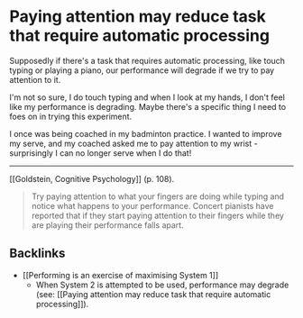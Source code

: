 # Paying attention may reduce task that require automatic processing
Supposedly if there's a task that requires automatic processing, like touch typing or playing a piano, our performance will degrade if we try to pay attention to it.

I'm not so sure, I do touch typing and when I look at my hands, I don't feel like my performance is degrading. Maybe there's a specific thing I need to foes on in trying this experiment.

I once was being coached in my badminton practice. I wanted to improve my serve, and my coached asked me to pay attention to my wrist - surprisingly I can no longer serve when I do that!
- - -
[[Goldstein, Cognitive Psychology]] (p. 108).
> Try paying attention to what your fingers are doing while typing and notice what happens to your performance. Concert pianists have reported that if they start paying attention to their fingers while they are playing their performance falls apart.

## Backlinks
* [[Performing is an exercise of maximising System 1]]
	* When System 2 is attempted to be used, performance may degrade (see: [[Paying attention may reduce task that require automatic processing]]).

<!-- #evergreen -->

<!-- {BearID:20229974-29A3-4528-9D00-F9DDB5353511-652-000001D1DAF0F8EC} -->
